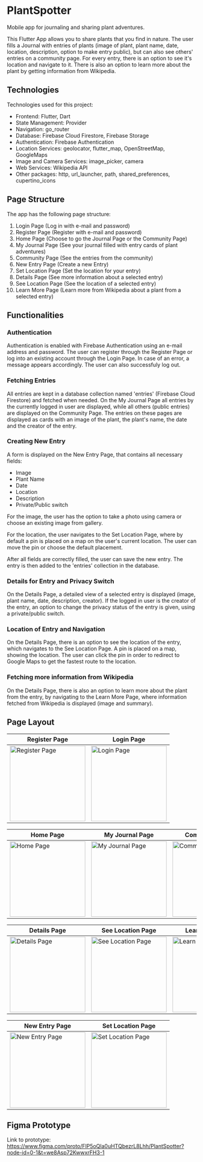 # PlantSpotter

Mobile app for journaling and sharing plant adventures.

This Flutter App allows you to share plants that you find in nature. The user fills a Journal with entries of plants (image of plant, plant name, date, location, description, option to make entry public), but can also see others' entries on a community page. For every entry, there is an option to see it's location and navigate to it. There is also an option to learn more about the plant by getting information from Wikipedia.


## Technologies

Technologies used for this project:

- Frontend: Flutter, Dart
- State Management: Provider
- Navigation: go_router
- Database: Firebase Cloud Firestore, Firebase Storage
- Authentication: Firebase Authentication
- Location Services: geolocator, flutter_map, OpenStreetMap, GoogleMaps
- Image and Camera Services: image_picker, camera
- Web Services: Wikipedia API
- Other packages: http, url_launcher, path, shared_preferences, cupertino_icons


## Page Structure

The app has the following page structure:
1. Login Page (Log in with e-mail and password)
2. Register Page (Register with e-mail and password)
3. Home Page (Choose to go the Journal Page or the Community Page)
4. My Journal Page (See your journal filled with entry cards of plant adventures)
5. Community Page (See the entries from the community)
6. New Entry Page (Create a new Entry)
7. Set Location Page (Set the location for your entry)
8. Details Page (See more information about a selected entry)
9. See Location Page (See the location of a selected entry)
10. Learn More Page (Learn more from Wikipedia about a plant from a selected entry)


## Functionalities

### Authentication

Authentication is enabled with Firebase Authentication using an e-mail address and password. The user can register through the Register Page or log into an existing account through the Login Page. In case of an error, a message appears accordingly.
The user can also successfuly log out.

### Fetching Entries

All entries are kept in a database collection named 'entries' (Firebase Cloud Firestore) and fetched when needed. On the My Journal Page all entries by the currently logged in user are displayed, while all others (public entries) are displayed on the Community Page. The entries on these pages are displayed as cards with an image of the plant, the plant's name, the date and the creator of the entry.

### Creating New Entry

A form is displayed on the New Entry Page, that contains all necessary fields:

- Image
- Plant Name
- Date
- Location
- Description
- Private/Public switch

For the image, the user has the option to take a photo using camera or choose an existing image from gallery.

For the location, the user navigates to the Set Location Page, where by default a pin is placed on a map on the user's current location. The user can move the pin or choose the default placement.

After all fields are correctly filled, the user can save the new entry. The entry is then added to the 'entries' collection in the database.

### Details for Entry and Privacy Switch

On the Details Page, a detailed view of a selected entry is displayed (image, plant name, date, description, creator). If the logged in user is the creator of the entry, an option to change the privacy status of the entry is given, using a private/public switch.

### Location of Entry and Navigation

On the Details Page, there is an option to see the location of the entry, which navigates to the See Location Page. A pin is placed on a map, showing the location. The user can click the pin in order to redirect to Google Maps to get the fastest route to the location.

### Fetching more information from Wikipedia

On the Details Page, there is also an option to learn more about the plant from the entry, by navigating to the Learn More Page, where information fetched from Wikipedia is displayed (image and summary).


## Page Layout

| Register Page                                                             | Login Page                                                          |
| ------------------------------------------------------------------------- | ------------------------------------------------------------------- |
| <img src="app_page_images/Register.png" alt="Register Page" width="200"/> | <img src="app_page_images/Login.png" alt="Login Page" width="200"/> |

| Home Page                                                         | My Journal Page                                                              | Community Page                                                              |
| ----------------------------------------------------------------- | ---------------------------------------------------------------------------- | --------------------------------------------------------------------------- |
| <img src="app_page_images/Home.png" alt="Home Page" width="200"/> | <img src="app_page_images/MyJournal.png" alt="My Journal Page" width="200"/> | <img src="app_page_images/Community.png" alt="Community Page" width="200"/> |

| Details Page                                                            | See Location Page                                                                | Learn More Page                                                         |
| ----------------------------------------------------------------------- | -------------------------------------------------------------------------------- | ---------------------------------------------------------------------------- |
| <img src="app_page_images/Details.png" alt="Details Page" width="200"/> | <img src="app_page_images/SeeLocation.png" alt="See Location Page" width="200"/> | <img src="app_page_images/LearnMore.png" alt="Learn More Page" width="200"/> |

| New Entry Page                                                             | Set Location Page                                                                |
| -------------------------------------------------------------------------- | -------------------------------------------------------------------------------- |
| <img src="app_page_images/NewEntry.png" alt="New Entry Page" width="200"/> | <img src="app_page_images/SetLocation.png" alt="Set Location Page" width="200"/> |


## Figma Prototype

Link to prototype: https://www.figma.com/proto/FlP5oQla0uHTQbezrL8Lhh/PlantSpotter?node-id=0-1&t=we8Asp72KwwxrFH3-1
